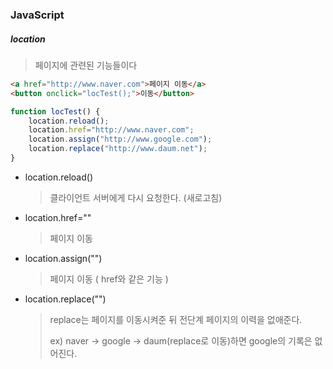 ### JavaScript

##### location

> 페이지에 관련된 기능들이다

```html
<a href="http://www.naver.com">페이지 이동</a>
<button onclick="locTest();">이동</button>
```

```javascript
function locTest() {
    location.reload();
    location.href="http://www.naver.com";
    location.assign("http://www.google.com");
    location.replace("http://www.daum.net");
}
```



- location.reload()

  > 클라이언트 서버에게 다시 요청한다. (새로고침)

- location.href=""

  > 페이지 이동

- location.assign("")

  > 페이지 이동 ( href와 같은 기능 )

- location.replace("")

  > replace는 페이지를 이동시켜준 뒤 전단계 페이지의 이력을 없애준다.
  >
  > ex) naver -> google -> daum(replace로 이동)하면 google의 기록은 없어진다.